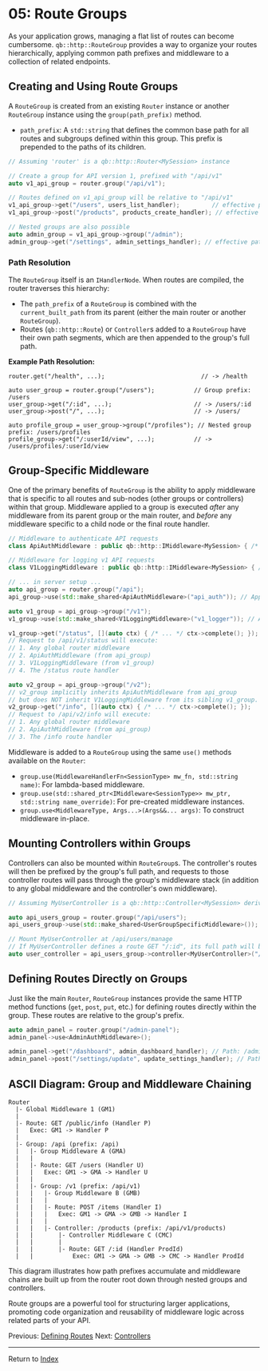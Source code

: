 # 05: Route Groups

As your application grows, managing a flat list of routes can become cumbersome. `qb::http::RouteGroup` provides a way to organize your routes hierarchically, applying common path prefixes and middleware to a collection of related endpoints.

## Creating and Using Route Groups

A `RouteGroup` is created from an existing `Router` instance or another `RouteGroup` instance using the `group(path_prefix)` method.

-   `path_prefix`: A `std::string` that defines the common base path for all routes and subgroups defined within this group. This prefix is prepended to the paths of its children.

```cpp
// Assuming 'router' is a qb::http::Router<MySession> instance

// Create a group for API version 1, prefixed with "/api/v1"
auto v1_api_group = router.group("/api/v1");

// Routes defined on v1_api_group will be relative to "/api/v1"
v1_api_group->get("/users", users_list_handler);         // effective path: /api/v1/users
v1_api_group->post("/products", products_create_handler); // effective path: /api/v1/products

// Nested groups are also possible
auto admin_group = v1_api_group->group("/admin");
admin_group->get("/settings", admin_settings_handler); // effective path: /api/v1/admin/settings
```

### Path Resolution

The `RouteGroup` itself is an `IHandlerNode`. When routes are compiled, the router traverses this hierarchy:

-   The `path_prefix` of a `RouteGroup` is combined with the `current_built_path` from its parent (either the main router or another `RouteGroup`).
-   Routes (`qb::http::Route`) or `Controller`s added to a `RouteGroup` have their own path segments, which are then appended to the group's full path.

**Example Path Resolution:**

```
router.get("/health", ...);                           // -> /health

auto user_group = router.group("/users");           // Group prefix: /users
user_group->get("/:id", ...);                       // -> /users/:id
user_group->post("/", ...);                         // -> /users/

auto profile_group = user_group->group("/profiles"); // Nested group prefix: /users/profiles
profile_group->get("/:userId/view", ...);           // -> /users/profiles/:userId/view
```

## Group-Specific Middleware

One of the primary benefits of `RouteGroup` is the ability to apply middleware that is specific to all routes and sub-nodes (other groups or controllers) within that group. Middleware applied to a group is executed *after* any middleware from its parent group or the main router, and *before* any middleware specific to a child node or the final route handler.

```cpp
// Middleware to authenticate API requests
class ApiAuthMiddleware : public qb::http::IMiddleware<MySession> { /* ... */ };

// Middleware for logging v1 API requests
class V1LoggingMiddleware : public qb::http::IMiddleware<MySession> { /* ... */ };

// ... in server setup ...
auto api_group = router.group("/api");
api_group->use(std::make_shared<ApiAuthMiddleware>("api_auth")); // Applies to all /api/* routes

auto v1_group = api_group->group("/v1");
v1_group->use(std::make_shared<V1LoggingMiddleware>("v1_logger")); // Applies to all /api/v1/* routes

v1_group->get("/status", [](auto ctx) { /* ... */ ctx->complete(); });
// Request to /api/v1/status will execute:
// 1. Any global router middleware
// 2. ApiAuthMiddleware (from api_group)
// 3. V1LoggingMiddleware (from v1_group)
// 4. The /status route handler

auto v2_group = api_group->group("/v2");
// v2_group implicitly inherits ApiAuthMiddleware from api_group
// but does NOT inherit V1LoggingMiddleware from its sibling v1_group.
v2_group->get("/info", [](auto ctx) { /* ... */ ctx->complete(); });
// Request to /api/v2/info will execute:
// 1. Any global router middleware
// 2. ApiAuthMiddleware (from api_group)
// 3. The /info route handler
```

Middleware is added to a `RouteGroup` using the same `use()` methods available on the `Router`:

-   `group.use(MiddlewareHandlerFn<SessionType> mw_fn, std::string name)`: For lambda-based middleware.
-   `group.use(std::shared_ptr<IMiddleware<SessionType>> mw_ptr, std::string name_override)`: For pre-created middleware instances.
-   `group.use<MiddlewareType, Args...>(Args&&... args)`: To construct middleware in-place.

## Mounting Controllers within Groups

Controllers can also be mounted within `RouteGroup`s. The controller's routes will then be prefixed by the group's full path, and requests to those controller routes will pass through the group's middleware stack (in addition to any global middleware and the controller's own middleware).

```cpp
// Assuming MyUserController is a qb::http::Controller<MySession> derivative

auto api_users_group = router.group("/api/users");
api_users_group->use(std::make_shared<UserGroupSpecificMiddleware>());

// Mount MyUserController at /api/users/manage
// If MyUserController defines a route GET "/:id", its full path will be /api/users/manage/:id
auto user_controller = api_users_group->controller<MyUserController>("/manage");
```

## Defining Routes Directly on Groups

Just like the main `Router`, `RouteGroup` instances provide the same HTTP method functions (`get`, `post`, `put`, etc.) for defining routes directly within the group. These routes are relative to the group's prefix.

```cpp
auto admin_panel = router.group("/admin-panel");
admin_panel->use<AdminAuthMiddleware>();

admin_panel->get("/dashboard", admin_dashboard_handler); // Path: /admin-panel/dashboard
admin_panel->post("/settings/update", update_settings_handler); // Path: /admin-panel/settings/update
```

## ASCII Diagram: Group and Middleware Chaining

```
Router
  |- Global Middleware 1 (GM1)
  |
  |- Route: GET /public/info (Handler P)
  |   Exec: GM1 -> Handler P
  |
  |- Group: /api (prefix: /api)
  |   |- Group Middleware A (GMA)
  |   |
  |   |- Route: GET /users (Handler U)
  |   |   Exec: GM1 -> GMA -> Handler U
  |   |
  |   |- Group: /v1 (prefix: /api/v1)
  |   |   |- Group Middleware B (GMB)
  |   |   |
  |   |   |- Route: POST /items (Handler I)
  |   |   |   Exec: GM1 -> GMA -> GMB -> Handler I
  |   |   |
  |   |   |- Controller: /products (prefix: /api/v1/products)
  |   |       |- Controller Middleware C (CMC)
  |   |       |
  |   |       |- Route: GET /:id (Handler ProdId)
  |   |           Exec: GM1 -> GMA -> GMB -> CMC -> Handler ProdId
```

This diagram illustrates how path prefixes accumulate and middleware chains are built up from the router root down through nested groups and controllers.

Route groups are a powerful tool for structuring larger applications, promoting code organization and reusability of middleware logic across related parts of your API.

Previous: [Defining Routes](./04-defining-routes.md)
Next: [Controllers](./06-controllers.md)

---
Return to [Index](./README.md) 